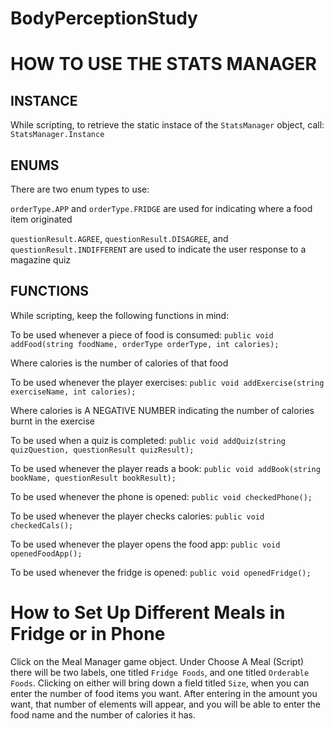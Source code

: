# BodyPerceptionStudy
# HOW TO USE THE STATS MANAGER

## INSTANCE
While scripting, to retrieve the static instace of the `StatsManager` object, call:
`StatsManager.Instance`

## ENUMS
There are two enum types to use:

`orderType.APP` and `orderType.FRIDGE` are used for indicating where a food item originated

`questionResult.AGREE`, `questionResult.DISAGREE`, and `questionResult.INDIFFERENT` are used to indicate the user response to a magazine quiz

## FUNCTIONS
While scripting, keep the following functions in mind:

To be used whenever a piece of food is consumed:
`public void addFood(string foodName, orderType orderType, int calories);` 

Where calories is the number of calories of that food

To be used whenever the player exercises:
`public void addExercise(string exerciseName, int calories);`

Where calories is A NEGATIVE NUMBER indicating the number of calories burnt in the exercise

To be used when a quiz is completed:
`public void addQuiz(string quizQuestion, questionResult quizResult);`

To be used whenever the player reads a book:
`public void addBook(string bookName, questionResult bookResult);`

To be used whenever the phone is opened:
`public void checkedPhone();`

To be used whenever the player checks calories:
`public void checkedCals();`

To be used whenever the player opens the food app:
`public void openedFoodApp();`

To be used whenever the fridge is opened:
`public void openedFridge();`

# How to Set Up Different Meals in Fridge or in Phone
Click on the Meal Manager game object. Under Choose A Meal (Script) there will be two labels, one titled `Fridge Foods`, and one titled `Orderable Foods`. Clicking on either will bring down a field titled `Size`, when you can enter the number of food items you want. After entering in the amount you want, that number of elements will appear, and you will be able to enter the food name and the number of calories it has.



